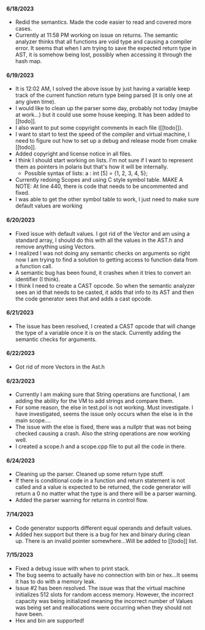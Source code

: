 #### 6/18/2023
- Redid the semantics. Made the code easier to read and covered more cases.
- Currently at 11:58 PM working on issue on returns. The semantic analyzer thinks that all functions are void type and causing a compiler error. It seems that when I am trying to save the expected return type in AST, it is somehow being lost, possibly when accessing it through the hash map. 
#### 6/19/2023
- It is 12:02 AM, I solved the above issue by just having a variable keep track of the current function return type being parsed (it is only one at any given time).
- I would like to clean up the parser some day, probably not today (maybe at work...) but it could use some house keeping. It has been added to [[todo]].
- I also want to put some copyright comments in each file ([[todo]]).
- I want to start to test the speed of the compiler and virtual machine, I need to figure out how to set up a debug and release mode from cmake [[todo]].
- Added copyright and license notice in all files.
- I think I should start working on lists. I'm not sure if I want to represent them as pointers in polaris but that's how it will be internally.
	- Possible syntax of lists: a : int [5] = {1, 2, 3, 4, 5};
- Currently redoing Scopes and using C style symbol table. MAKE A NOTE: At line 440, there is code that needs to be uncommented and fixed. 
- I was able to get the other symbol table to work, I just need to make sure default values are working
#### 6/20/2023
- Fixed issue with default values. I got rid of the Vector and am using a standard array, I should do this with all the values in the AST.h and remove anything using Vectors.
- I realized I was not doing any semantic checks on arguments so right now I am trying to find a solution to getting access to function data from a function call.
- A semantic bug has been found, it crashes when it tries to convert an identifier (I think).
- I think I need to create a CAST opcode. So when the semantic analyzer sees an id that needs to be casted, it adds that info to its AST and then the code generator sees that and adds a cast opcode. 
#### 6/21/2023
- The issue has been resolved, I created a CAST opcode that will change the type of a variable once it is on the stack. Currently adding the semantic checks for arguments.
#### 6/22/2023
- Got rid of more Vectors in the Ast.h
#### 6/23/2023
- Currently I am making sure that String operations are functional, I am adding the ability for the VM to add strings and compare them.
- For some reason, the else in test.pol is not working. Must investigate. I have investigated, seems the issue only occurs when the else is in the main scope....
- The issue with the else is fixed, there was a nullptr that was not being checked causing a crash. Also the string operations are now working well.
- I created a scope.h and a scope.cpp file to put all the code in there.
#### 6/24/2023
- Cleaning up the parser. Cleaned up some return type stuff.
- If there is conditional code in a function and return statement is not called and a value is expected to be returned, the code generator will return a 0 no matter what the type is and there will be a parser warning.
- Added the parser warning for returns in control flow.
#### 7/14/2023
- Code generator supports different equal operands and default values.
- Added hex support but there is a bug for hex and binary during clean up. There is an invalid pointer somewhere...Will be added to [[todo]] list.
#### 7/15/2023
- Fixed a debug issue with when to print stack.
- The bug seems to actually have no connection with bin or hex...It seems it has to do with a memory leak.
- Issue #2 has been resolved. The issue was that the virtual machine initializes 512 slots for random access memory. However, the incorrect capacity was being initialized meaning the incorrect number of Values was being set and reallocations were occurring when they should not have been. 
- Hex and bin are supported!